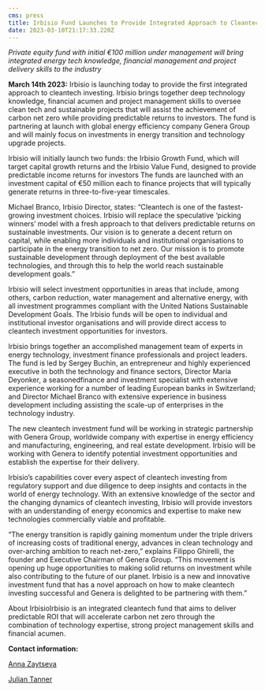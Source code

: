 ```yaml
---
cms: press
title: Irbisio Fund Launches to Provide Integrated Approach to Cleantech Investing
date: 2023-03-10T21:17:33.220Z
---
```


_Private equity fund with initial €100 million under management will bring integrated energy tech knowledge, financial management and project delivery skills to the industry_

**March 14th 2023:** Irbisio is launching today to provide the first integrated approach to cleantech investing. Irbisio brings together deep technology knowledge, financial acumen and project management skills to oversee clean tech and sustainable projects that will assist the achievement of carbon net zero while providing predictable returns to investors. The fund is partnering at launch with global energy efficiency company Genera Group and will mainly focus on investments in energy transition and technology upgrade projects.

Irbisio will initially launch two funds: the Irbisio Growth Fund, which will target capital growth returns and the Irbisio Value Fund, designed to provide predictable income returns for investors The funds are launched with an investment capital of €50 million each to finance projects that will typically generate returns in three-to-five-year timescales.

Michael Branco, Irbisio Director, states: “Cleantech is one of the fastest-growing investment choices. Irbisio will replace the speculative ‘picking winners’ model with a fresh approach to that delivers predictable returns on sustainable investments. Our vision is to generate a decent return on capital, while enabling more individuals and institutional organisations to participate in the energy transition to net zero. Our mission is to promote sustainable development through deployment of the best available technologies, and through this to help the world reach sustainable development goals.”

Irbisio will select investment opportunities in areas that include, among others, carbon reduction, water management and alternative energy, with all investment programmes compliant with the United Nations Sustainable Development Goals. The Irbisio funds will be open to individual and institutional investor organisations and will provide direct access to cleantech investment opportunities for investors.

Irbisio brings together an accomplished management team of experts in energy technology, investment finance professionals and project leaders. The fund is led by Sergey Buchin, an entrepreneur and highly experienced executive in both the technology and finance sectors, Director Maria Deyonker, a seasonedfinance and investment specialist with extensive experience working for a number of leading European banks in Switzerland; and Director Michael Branco with extensive experience in business development including assisting the scale-up of enterprises in the technology industry.

The new cleantech investment fund will be working in strategic partnership with Genera Group, worldwide company with expertise in energy efficiency and manufacturing, engineering, and real estate development. Irbisio will be working with Genera to identify potential investment opportunities and establish the expertise for their delivery.

Irbisio’s capabilities cover every aspect of cleantech investing from regulatory support and due diligence to deep insights and contacts in the world of energy technology. With an extensive knowledge of the sector and the changing dynamics of cleantech investing, Irbisio will provide investors with an understanding of energy economics and expertise to make new technologies commercially viable and profitable.

“The energy transition is rapidly gaining momentum under the triple drivers of increasing costs of traditional energy, advances in clean technology and over-arching ambition to reach net-zero,” explains Filippo Ghirelli, the founder and Executive Chairman of Genera Group. “This movement is opening up huge opportunities to making solid returns on investment while also contributing to the future of our planet. Irbisio is a new and innovative investment fund that has a novel approach on how to make cleantech investing successful and Genera is delighted to be partnering with them.”

About IrbisioIrbisio is an integrated cleantech fund that aims to deliver predictable ROI that will accelerate carbon net zero through the combination of technology expertise, strong project management skills and financial acumen.

**Contact information:**

[Anna Zaytseva](mailto:anna.zaytseva@irbisio.com)

[Julian Tanner](mailto:Julian.tanner@tuvapartners.com)
